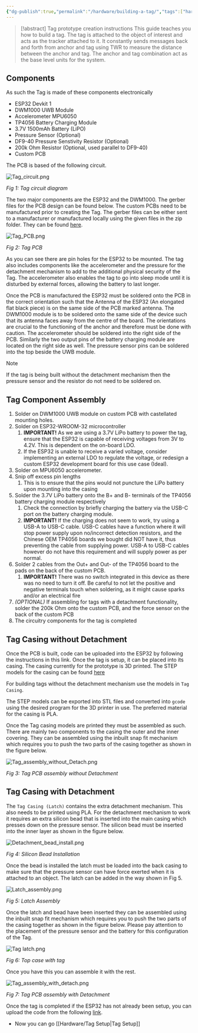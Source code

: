 ```yaml
---
{"dg-publish":true,"permalink":"/hardware/building-a-tag/","tags":["hardware","tag"],"noteIcon":""}
---
```


> [!abstract] Tag prototype creation instructions
> This guide teaches you how to build a tag. The tag is attached to the object of interest and acts as the tracker attached to it. It constantly sends messages back and forth from anchor and tag using TWR to measure the distance between the anchor and tag. The anchor and tag combination act as the base level units for the system.

## Components

As such the Tag is made of these components electronically

- ESP32 Devkit 1
- DWM1000 UWB Module
- Accelerometer MPU6050
- TP4056 Battery Charging Module
- 3.7V 1500mAh Battery (LiPO)
- Pressure Sensor (Optional)
- DF9-40 Pressure Senstivity Resistor (Optional)
- 200k Ohm Resistor (Optional, used parallel to DF9-40)
- Custom PCB

The PCB is based of the following circuit.

![Tag_circuit.png](/img/user/Attachments/hardware/Tag_circuit.png)

*Fig 1: Tag circuit diagram*

The two major components are the ESP32 and the DWM1000. The gerber files for the PCB design can be found below. The custom PCBs need to be manufactured prior to creating the Tag. The gerber files can be either sent to a manufacturer or manufactured locally using the given files in the zip folder. They can be found [here](https://github.com/S32-PAMS/PAMS-Hardware/tree/main/PCB).

![Tag_PCB.png](/img/user/Attachments/hardware/Tag_PCB.png)

*Fig 2: Tag PCB*

As you can see there are pin holes for the ESP32 to be mounted. The tag also includes components like the accelerometer and the pressure for the detachment mechanism to add to the additional physical security of the Tag. The accelerometer also enables the tag to go into sleep mode until it is disturbed by external forces, allowing the battery to last longer.

Once the PCB is manufactured the ESP32 must be soldered onto the PCB in the correct orientation such that the Antenna of the ESP32 (An elongated flat black piece) is on the same side of the PCB marked antenna. The DWM1000 module is to be soldered onto the same side of the device such that its antenna faces away from the centre of the board. The orientations are crucial to the functioning of the anchor and therefore must be done with caution. The accelerometer should be soldered into the right side of the PCB. Similarly the two output pins of the battery charging module are located on the right side as well. The pressure sensor pins can be soldered into the top beside the UWB module.

>[!note]
>If the tag is being built without the detachment mechanism then the pressure sensor and the resistor do not need to be soldered on.

## Tag Component Assembly

1. Solder on DWM1000 UWB module on custom PCB with castellated mounting holes.
2. Solder on ESP32-WROOM-32 microcontroller
	1. **IMPORTANT!** As we are using a 3.7V LiPo battery to power the tag, ensure that the ESP32 is capable of receiving voltages from 3V to 4.2V. This is dependent on the on-board LDO.
	2. If the ESP32 is unable to receive a varied voltage, consider implementing an external LDO to regulate the voltage, or redesign a custom ESP32 development board for this use case (Ideal).
3. Solder on MPU6050 accelerometer.
4. Snip off excess pin lengths
	1. This is to ensure that the pins would not puncture the LiPo battery upon mounting into the casing
5. Solder the 3.7V LiPo battery onto the B+ and B- terminals of the TP4056 battery charging module respectively
	1. Check the connection by briefly charging the battery via the USB-C port on the battery charging module.
	2. **IMPORTANT!** If the charging does not seem to work, try using a USB-A to USB-C cable. USB-C cables have a function where it will stop power supply upon no/incorrect detection resistors, and the Chinese OEM TP4056 boards we bought did NOT have it, thus preventing the cable from supplying power. USB-A to USB-C cables however do not have this requirement and will supply power as per normal.
6. Solder 2 cables from the Out+ and Out- of the TP4056 board to the pads on the back of the custom PCB.
	1. **IMPORTANT!** There was no switch integrated in this device as there was no need to turn it off. Be careful to not let the positive and negative terminals touch when soldering, as it might cause sparks and/or an electrical fire
7. *(OPTIONAL)* If assembling for tags with a detachment functionality, solder the 200k Ohm onto the custom PCB, and the force sensor on the back of the custom PCB
8. The circuitry components for the tag is completed

## Tag Casing without Detachment

Once the PCB is built, code can be uploaded into the ESP32 by following the instructions in this link. Once the tag is setup, it can be placed into its casing. The casing currently for the prototype is 3D printed. The STEP models for the casing can be found [here](https://github.com/S32-PAMS/PAMS-Hardware/tree/main/casing_model)

For building tags without the detachment mechanism use the models in `Tag Casing`.

The STEP models can be exported into STL files and converted into `gcode` using the desired program for the 3D printer in use. The preferred material for the casing is PLA.

Once the Tag casing models are printed they must be assembled as such. There are mainly two components to the casing the outer and the inner covering. They can be assembled using the inbuilt snap fit mechanism which requires you to push the two parts of the casing together as shown in the figure below.

![Tag_assembly_without_Detach.png](/img/user/Attachments/hardware/Tag_assembly_without_Detach.png)

*Fig 3: Tag PCB assembly without Detachment*

## Tag Casing with Detachment

The `Tag Casing (Latch)` contains the extra detachment mechanism. This also needs to be printed using PLA. For the detachment mechanism to work it requires an extra silicon bead that is inserted into the main casing which presses down on the pressure sensor. The silicon bead must be inserted into the inner layer as shown in the figure below.

![Detachment_bead_install.png](/img/user/Attachments/hardware/Detachment_bead_install.png)

*Fig 4: Silicon Bead Installation*

Once the bead is installed the latch must be loaded into the back casing to make sure that the pressure sensor can have force exerted when it is attached to an object. The latch can be added in the way shown in Fig 5.

![Latch_assembly.png](/img/user/Attachments/hardware/Latch_assembly.png)

*Fig 5: Latch Assembly*

Once the latch and bead have been inserted they can be assembled using the inbuilt snap fit mechanism which requires you to push the two parts of the casing together as shown in the figure below. Please pay attention to the placement of the pressure sensor and the battery for this configuration of the Tag.

![Tag latch.png](/img/user/Attachments/hardware/Tag%20latch.png)

*Fig 6: Top case with tag*

Once you have this you can assemble it with the rest.

![Tag_assembly_with_detach.png](/img/user/Attachments/hardware/Tag_assembly_with_detach.png)

*Fig 7: Tag PCB assembly with Detachment*

Once the tag is completed if the ESP32 has not already been setup, you can upload the code from the following [link](https://github.com/S32-PAMS/PAMS-Hardware/tree/main/tag_code).

- Now you can go [[Hardware/Tag Setup\|Tag Setup]]